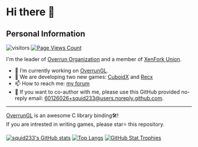 # Hi there 👋

## Personal Information

![visitors](https://visitor-badge.glitch.me/badge?page_id=squid233.squid233)
[![Page Views Count](https://badges.toozhao.com/badges/01GN1CZYTMRBEZR0T1KBJFBHHT/blue.svg)](https://badges.toozhao.com/stats/01GN1CZYTMRBEZR0T1KBJFBHHT "Get your own page views count badge on badges.toozhao.com")

I'm the leader of [Overrun Organization](https://github.com/Over-Run) and a member of [XenFork Union](https://github.com/XenFork).

- 🔭 I’m currently working on [OverrunGL](https://github.com/Over-Run/overrungl).
- 👀 We are developing two new games: [CuboidX](https://github.com/XenFork/cuboidx) and [Recx](https://github.com/XenFork/Recx)
- 📫 How to reach me: [my forum](https://github.com/squid233/squid233/discussions)
- 📧 If you want to co-author with me, please use this GitHub provided no-reply email: 60126026+squid233@users.noreply.github.com.
<!--- 💪 Welcome to contribute [this game](https://github.com/XenFork/school-life)!-->

---

[OverrunGL](https://github.com/Over-Run/overrungl) is an awesome C library binding🛠️!  
If you are intrested in writing games, please star⭐ this repository.

[![squid233's GitHub stats](https://github-readme-stats.vercel.app/api?username=squid233&count_private=true&show_icons=true&theme=vue)](https://github.com/anuraghazra/github-readme-stats)
[![Top Langs](https://github-readme-stats.vercel.app/api/top-langs/?username=squid233&layout=compact&theme=vue)](https://github.com/anuraghazra/github-readme-stats)
[![GitHub Stat Trophies](https://github-profile-trophy.vercel.app/?username=squid233&theme=onedark)](https://github.com/ryo-ma/github-profile-trophy)

<!--
**squid233/squid233** is a ✨ _special_ ✨ repository because its `README.md` (this file) appears on your GitHub profile.

Here are some ideas to get you started:

- 🔭 I’m currently working on ...
- 🌱 I’m currently learning ...
- 👯 I’m looking to collaborate on ...
- 🤔 I’m looking for help with ...
- 💬 Ask me about ...
- 📫 How to reach me: ...
- 😄 Pronouns: ...
- ⚡ Fun fact: ...
-->
